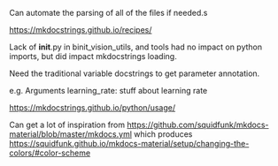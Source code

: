 Can automate the parsing of all of the files if needed.s

https://mkdocstrings.github.io/recipes/

Lack of __init__.py in binit_vision_utils, and tools had no impact on python imports, 
but did impact mkdocstrings loading.

Need the traditional variable docstrings to get parameter annotation.

e.g. 
Arguments 
    learning_rate: stuff about learning rate 
    

https://mkdocstrings.github.io/python/usage/


Can get a lot of inspiration from https://github.com/squidfunk/mkdocs-material/blob/master/mkdocs.yml
which produces https://squidfunk.github.io/mkdocs-material/setup/changing-the-colors/#color-scheme
